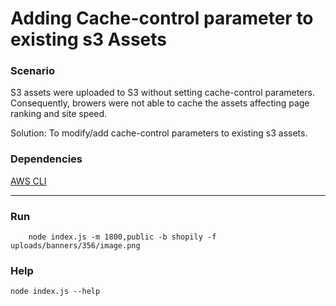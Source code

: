 # Adding Cache-control parameter to existing s3 Assets

### Scenario
S3 assets were uploaded to S3 without setting cache-control parameters.
Consequently, browers were not able to cache the assets affecting page ranking and site speed.

Solution: To modify/add cache-control parameters to existing s3 assets.

### Dependencies
[AWS CLI](https://aws.amazon.com/cli/)

-----------
### Run

```cli
	node index.js -m 1800,public -b shopily -f uploads/banners/356/image.png

```

### Help

```cli
node index.js --help
```

